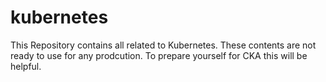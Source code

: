 # kubernetes
This Repository contains all related to Kubernetes. These contents are not ready to use for any prodcution.
To prepare yourself for CKA this will be helpful.
